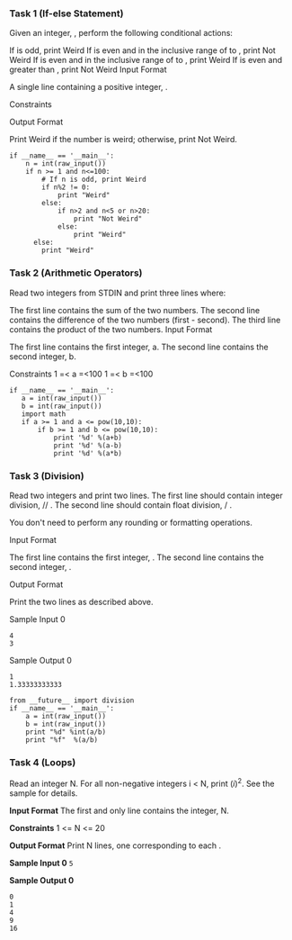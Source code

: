 ### Task 1 (If-else Statement)
Given an integer, , perform the following conditional actions:

If  is odd, print Weird
If  is even and in the inclusive range of  to , print Not Weird
If  is even and in the inclusive range of  to , print Weird
If  is even and greater than , print Not Weird
Input Format

A single line containing a positive integer, .

Constraints

Output Format

Print Weird if the number is weird; otherwise, print Not Weird.
```
if __name__ == '__main__':
    n = int(raw_input())
    if n >= 1 and n<=100:
        # If n is odd, print Weird
        if n%2 != 0:
            print "Weird"
        else:
            if n>2 and n<5 or n>20:
                print "Not Weird"
            else:
                print "Weird"
      else:
        print "Weird"
```

### Task 2 (Arithmetic Operators)
Read two integers from STDIN and print three lines where:

The first line contains the sum of the two numbers.
The second line contains the difference of the two numbers (first - second).
The third line contains the product of the two numbers.
Input Format

The first line contains the first integer, a. The second line contains the second integer, b.

Constraints
 1 =< a =<100
 1 =< b =<100
 
 ```
 if __name__ == '__main__':
    a = int(raw_input())
    b = int(raw_input())
    import math
    if a >= 1 and a <= pow(10,10):
        if b >= 1 and b <= pow(10,10):
            print '%d' %(a+b)
            print '%d' %(a-b)
            print '%d' %(a*b)
 ```

### Task 3 (Division)
Read two integers and print two lines. The first line should contain integer division,  // . The second line should contain float division,  / .

You don't need to perform any rounding or formatting operations.

Input Format

The first line contains the first integer, . The second line contains the second integer, .

Output Format

Print the two lines as described above.

Sample Input 0
```
4
3
```
Sample Output 0
```
1
1.33333333333
```

```
from __future__ import division
if __name__ == '__main__':
    a = int(raw_input())
    b = int(raw_input())
    print "%d" %int(a/b)
    print "%f"  %(a/b)
```
 
### Task 4 (Loops)
Read an integer N. For all non-negative integers i < N, print (<i>i</i>)<sup>2</sup>. See the sample for details.

**Input Format**
The first and only line contains the integer, N.

**Constraints**
1 <= N <= 20

**Output Format**
Print N lines, one corresponding to each .

**Sample Input 0**
`5`

**Sample Output 0**
```
0
1
4
9
16
```
